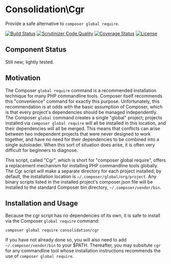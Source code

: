 # Consolidation\Cgr

Provide a safe alternative to `composer global require`.

[![Build Status](https://travis-ci.org/consolidation-org/cgr.svg?branch=master)](https://travis-ci.org/consolidation-org/cgr) [![Scrutinizer Code Quality](https://scrutinizer-ci.com/g/consolidation-org/cgr/badges/quality-score.png?b=master)](https://scrutinizer-ci.com/g/consolidation-org/cgr/?branch=master) [![Coverage Status](https://coveralls.io/repos/github/consolidation-org/cgr/badge.svg?branch=master)](https://coveralls.io/github/consolidation-org/cgr?branch=master) [![License](https://poser.pugx.org/consolidation/cgr/license)](https://packagist.org/packages/consolidation/cgr)

## Component Status

Still new; lightly tested.

## Motivation

The Composer `global require` command is a recommended installation technique for many PHP commandline tools. Composer itself recommends this "convenience" command for exactly this purpose.  Unfortunately, this recommendation is at odds with the basic assumption of Composer, which is that every project's dependencies should be managed independently.  The Composer `global` command creates a single "global" project; projects installed via `composer global require` will all be installed in this location, and their dependencies will all be merged.  This means that conflicts can arise between two independent projects that were never designed to work together, and have no need for their dependencies to be combined into a single autoloader.  When this sort of situation does arise, it is often very difficult for beginners to diagnose.

This script, called "Cgr", which is short for "composer global require", offers a replacement mechanism for installing PHP commandline tools globally.  The Cgr script will make a separate directory for each project installed; by default, the installation location is `~/.composer/global/org/project`.  Any binary scripts listed in the installed project's composer.json file will be installed to the standard Composer bin directory, `~/.composer/vendor/bin`.

## Installation and Usage

Because the cgr script has no dependencies of its own, it is safe to install via the Composer `global require` command:

`composer global require consolidation/cgr`

If you have not already done so, you will also need to add `~/.composer/vendor/bin` to your $PATH.  Thereafter, you may subsitute `cgr` for any commandline tool whose installation instructions recommends the use of `composer global require`.
